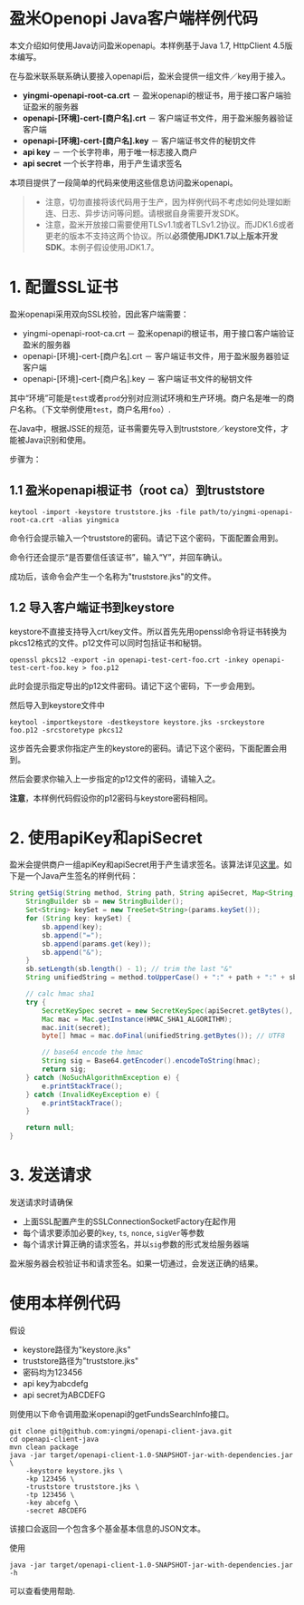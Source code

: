 盈米Openopi Java客户端样例代码
===================================

本文介绍如何使用Java访问盈米openapi。本样例基于Java 1.7, HttpClient 4.5版本编写。

在与盈米联系联系确认要接入openapi后，盈米会提供一组文件／key用于接入。

* **yingmi-openapi-root-ca.crt** － 盈米openapi的根证书，用于接口客户端验证盈米的服务器
* **openapi-[环境]-cert-[商户名].crt** － 客户端证书文件，用于盈米服务器验证客户端
* **openapi-[环境]-cert-[商户名].key** － 客户端证书文件的秘钥文件
* **api key** － 一个长字符串，用于唯一标志接入商户
* **api secret**  一个长字符串，用于产生请求签名

本项目提供了一段简单的代码来使用这些信息访问盈米openapi。

> * 注意，切勿直接将该代码用于生产，因为样例代码不考虑如何处理如断连、日志、异步访问等问题。请根据自身需要开发SDK。
> * 注意，盈米开放接口需要使用TLSv1.1或者TLSv1.2协议。而JDK1.6或者更老的版本不支持这两个协议。所以**必须使用JDK1.7以上版本开发SDK**。本例子假设使用JDK1.7。

# 1. 配置SSL证书

盈米openapi采用双向SSL校验，因此客户端需要：

* yingmi-openapi-root-ca.crt － 盈米openapi的根证书，用于接口客户端验证盈米的服务器
* openapi-[环境]-cert-[商户名].crt － 客户端证书文件，用于盈米服务器验证客户端
* openapi-[环境]-cert-[商户名].key － 客户端证书文件的秘钥文件

其中“环境”可能是`test`或者`prod`分别对应测试环境和生产环境。商户名是唯一的商户名称。（下文举例使用`test`，商户名用`foo`）.

在Java中，根据JSSE的规范，证书需要先导入到truststore／keystore文件，才能被Java识别和使用。

步骤为：

## 1.1 盈米openapi根证书（root ca）到truststore

```
keytool -import -keystore truststore.jks -file path/to/yingmi-openapi-root-ca.crt -alias yingmica
```
命令行会提示输入一个truststore的密码。请记下这个密码，下面配置会用到。

命令行还会提示“是否要信任该证书”，输入“Y”，并回车确认。

成功后，该命令会产生一个名称为"truststore.jks"的文件。

## 1.2 导入客户端证书到keystore

keystore不直接支持导入crt/key文件。所以首先先用openssl命令将证书转换为pkcs12格式的文件。p12文件可以同时包括证书和秘钥。

```
openssl pkcs12 -export -in openapi-test-cert-foo.crt -inkey openapi-test-cert-foo.key > foo.p12
```

此时会提示指定导出的p12文件密码。请记下这个密码，下一步会用到。

然后导入到keystore文件中

```
keytool -importkeystore -destkeystore keystore.jks -srckeystore foo.p12 -srcstoretype pkcs12
```
这步首先会要求你指定产生的keystore的密码。请记下这个密码，下面配置会用到。

然后会要求你输入上一步指定的p12文件的密码，请输入之。

**注意**，本样例代码假设你的p12密码与keystore密码相同。

# 2. 使用apiKey和apiSecret

盈米会提供商户一组apiKey和apiSecret用于产生请求签名。该算法详见[这里](https://github.com/yingmi/openapi-docs/blob/master/oepnapi公共参数和校验.md#请求签名产生方法)。如下是一个Java产生签名的样例代码：

```java
String getSig(String method, String path, String apiSecret, Map<String, String> params) {
    StringBuilder sb = new StringBuilder();
    Set<String> keySet = new TreeSet<String>(params.keySet());
    for (String key: keySet) {
        sb.append(key);
        sb.append("=");
        sb.append(params.get(key));
        sb.append("&");
    }
    sb.setLength(sb.length() - 1); // trim the last "&"
    String unifiedString = method.toUpperCase() + ":" + path + ":" + sb.toString();

    // calc hmac sha1
    try {
        SecretKeySpec secret = new SecretKeySpec(apiSecret.getBytes(), "HmacSHA1");
        Mac mac = Mac.getInstance(HMAC_SHA1_ALGORITHM);
        mac.init(secret);
        byte[] hmac = mac.doFinal(unifiedString.getBytes()); // UTF8

        // base64 encode the hmac
        String sig = Base64.getEncoder().encodeToString(hmac);
        return sig;
    } catch (NoSuchAlgorithmException e) {
        e.printStackTrace();
    } catch (InvalidKeyException e) {
        e.printStackTrace();
    }

    return null;
}
```

# 3. 发送请求

发送请求时请确保

* 上面SSL配置产生的SSLConnectionSocketFactory在起作用
* 每个请求要添加必要的`key`, `ts`, `nonce`, `sigVer`等参数
* 每个请求计算正确的请求签名，并以`sig`参数的形式发给服务器端

盈米服务器会校验证书和请求签名。如果一切通过，会发送正确的结果。

# 使用本样例代码

假设

* keystore路径为"keystore.jks"
* truststore路径为"truststore.jks"
* 密码均为123456
* api key为abcdefg
* api secret为ABCDEFG

则使用以下命令调用盈米openapi的getFundsSearchInfo接口。

```
git clone git@github.com:yingmi/openapi-client-java.git
cd openapi-client-java
mvn clean package
java -jar target/openapi-client-1.0-SNAPSHOT-jar-with-dependencies.jar \
    -keystore keystore.jks \
    -kp 123456 \
    -truststore truststore.jks \
    -tp 123456 \
    -key abcefg \
    -secret ABCDEFG
```
该接口会返回一个包含多个基金基本信息的JSON文本。

使用

```
java -jar target/openapi-client-1.0-SNAPSHOT-jar-with-dependencies.jar -h
```

可以查看使用帮助.





